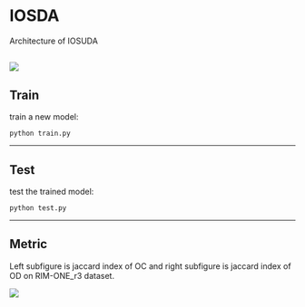 # IOSDA

Architecture of IOSUDA

![](https://github.com/EdisonCCL/IOSUDA/blob/master/images/IOSUDA.png)
---
## Train

train a new model:

`python train.py`

---
## Test

test the trained model:

`python test.py`

---
## Metric

Left subfigure is jaccard index of OC and right subfigure is jaccard index of OD on RIM-ONE_r3 dataset.

![](https://github.com/EdisonCCL/IOSUDA/blob/master/images/training_process.png)
